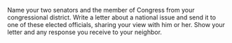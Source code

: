 Name your two senators and the member of Congress from your congressional district. Write a letter about a national issue and send it to one of these elected officials, sharing your view with him or her. Show your letter and any response you receive to your neighbor.
